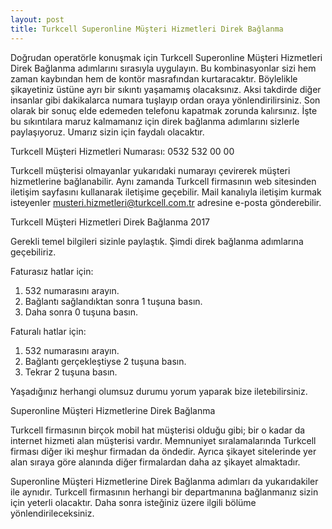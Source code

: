 ```yaml
---
layout: post
title: Turkcell Superonline Müşteri Hizmetleri Direk Bağlanma
---
```

Doğrudan operatörle konuşmak için Turkcell Superonline Müşteri Hizmetleri Direk Bağlanma adımlarını sırasıyla uygulayın. Bu kombinasyonlar sizi hem zaman kaybından hem de kontör masrafından kurtaracaktır. Böylelikle şikayetiniz üstüne ayrı bir sıkıntı yaşamamış olacaksınız. Aksi takdirde diğer insanlar gibi dakikalarca numara tuşlayıp ordan oraya yönlendirilirsiniz. Son olarak bir sonuç elde edemeden telefonu kapatmak zorunda kalırsınız. İşte bu sıkıntılara maruz kalmamanız için direk bağlanma adımlarını sizlerle paylaşıyoruz. Umarız sizin için faydalı olacaktır.

Turkcell Müşteri Hizmetleri Numarası: 0532 532 00 00

Turkcell müşterisi olmayanlar yukarıdaki numarayı çevirerek müşteri hizmetlerine bağlanabilir. Aynı zamanda Turkcell firmasının web sitesinden iletişim sayfasını kullanarak iletişime geçebilir. Mail kanalıyla iletişim kurmak isteyenler musteri.hizmetleri@turkcell.com.tr adresine e-posta gönderebilir.

Turkcell Müşteri Hizmetleri Direk Bağlanma 2017

Gerekli temel bilgileri sizinle paylaştık. Şimdi direk bağlanma adımlarına geçebiliriz.

Faturasız hatlar için:

<ol>
<li>532 numarasını arayın.</li>
<li>Bağlantı sağlandıktan sonra 1 tuşuna basın.</li>
<li>Daha sonra 0 tuşuna basın.</li>
</ol>

Faturalı hatlar için:

<ol>
<li>532 numarasını arayın.</li>
<li>Bağlantı gerçekleştiyse 2 tuşuna basın.</li>
<li>Tekrar 2 tuşuna basın.</li>
</ol>
Yaşadığınız herhangi olumsuz durumu yorum yaparak bize iletebilirsiniz.

Superonline Müşteri Hizmetlerine Direk Bağlanma

Turkcell firmasının birçok mobil hat müşterisi olduğu gibi; bir o kadar da internet hizmeti alan müşterisi vardır. Memnuniyet sıralamalarında Turkcell firması diğer iki meşhur firmadan da öndedir. Ayrıca şikayet sitelerinde yer alan sıraya göre alanında diğer firmalardan daha az şikayet almaktadır.

Superonline Müşteri Hizmetlerine Direk Bağlanma adımları da yukarıdakiler ile aynıdır. Turkcell firmasının herhangi bir departmanına bağlanmanız sizin için yeterli olacaktır. Daha sonra isteğiniz üzere ilgili bölüme yönlendirileceksiniz.
